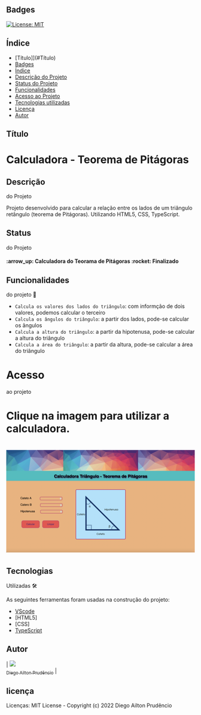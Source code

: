 
## Badges

[![License: MIT](https://img.shields.io/badge/License-MIT-yellow.svg)](https://opensource.org/licenses/MIT)

## Índice 

* [Título]](#Título)
* [Badges](#Badges)
* [Índice](#Índice)
* [Descrição do Projeto](#Descrição)
* [Status do Projeto](#Status)
* [Funcionalidades](#Funcionalidades)
* [Acesso ao Projeto](#Acesso)
* [Tecnologias utilizadas](#Tecnologias)
* [Licença](#licença)
* [Autor](#Autor)


## Título
<h1 text-align="center" >Calculadora - Teorema de Pitágoras</h1>

## Descrição
do Projeto
<p text-align="center">Projeto desenvolvido para calcular a relação entre os lados de um triângulo retângulo (teorema de Pitágoras). Utilizando HTML5, CSS, TypeScript.</p>

## Status
do Projeto

<h4> :arrow_up: Calculadora do Teorama de Pitágoras :rocket: Finalizado</h4>

## Funcionalidades
do projeto :hammer:

- `Calcula os valores dos lados do triângulo`: com informção de dois valores, podemos calcular o terceiro
- `Calcula os ângulos do triângulo`: a partir dos lados, pode-se calcular os ângulos
- `Calcula a altura do triângulo`: a partir da hipotenusa, pode-se calcular a altura do triângulo
- `Calcula a área do triângulo`: a partir da altura, pode-se calcular a área do triângulo

# Acesso 
ao projeto

<h1 text-align="center">Clique na imagem para utilizar a calculadora.</h1>

<h1 text-align="center">
<a href="https://diegoprudencio.github.io/teoremaDePitagoras/" ><img hrf alt="Calculadora" title="Calculadora Teorama" src="./dist/assets/images/calculadoraTeorema.png" /></a>
</h1>

## Tecnologias 
Utilizadas :hammer_and_wrench:

As seguintes ferramentas foram usadas na construção do projeto:

- [VScode](https://code.visualstudio.com)
- [HTML5]
- [CSS]
- [TypeScript](https://www.typescriptlang.org/)


## Autor

| [<img src="https://avatars.githubusercontent.com/u/99906365?v=4" width=115><br><sub>Diego Ailton Prudêncio</sub>](https://github.com/DiegoPrudencio) |


## licença

Licenças: MIT License - Copyright (c) 2022 Diego Ailton Prudêncio